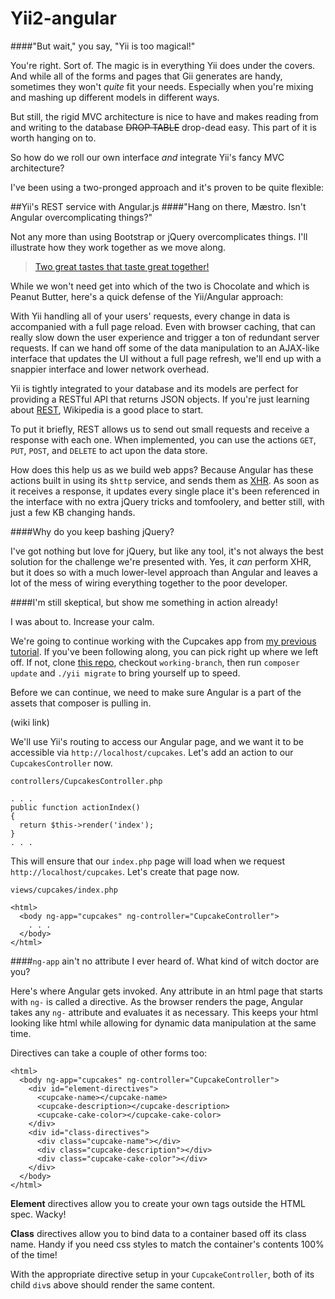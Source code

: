 # Yii2-angular
####"But wait," you say, "Yii is too magical!"

You're right. Sort of. The magic is in everything Yii does under the covers. And while all of the forms and pages that Gii generates are handy, sometimes they won't _quite_ fit your needs. Especially when you're mixing and mashing up different models in different ways.

But still, the rigid MVC architecture is nice to have and makes reading from and writing to the database ~~DROP TABLE~~ drop-dead easy. This part of it is worth hanging on to.

So how do we roll our own interface *and* integrate Yii's fancy MVC architecture?

I've been using a two-pronged approach and it's proven to be quite flexible:

##Yii's REST service with Angular.js
####"Hang on there, M&aelig;stro. Isn't Angular overcomplicating things?"

Not any more than using Bootstrap or jQuery overcomplicates things. I'll illustrate how they work together as we move along.

>[Two great tastes that taste great together!](http://youtu.be/DJLDF6qZUX0#t=5)

While we won't need get into which of the two is Chocolate and which is Peanut Butter, here's a quick defense of the Yii/Angular approach:

With Yii handling all of your users' requests, every change in data is accompanied with a full page reload. Even with browser caching, that can really slow down the user experience and trigger a ton of redundant server requests. If can we hand off some of the data manipulation to an AJAX-like interface that updates the UI without a full page refresh, we'll end up with a snappier interface and lower network overhead.

Yii is tightly integrated to your database and its models are perfect for providing a RESTful API that returns JSON objects. If you're just learning about [REST](https://en.wikipedia.org/wiki/Representational_state_transfer), Wikipedia is a good place to start.

To put it briefly, REST allows us to send out small requests and receive a response with each one. When implemented, you can use the actions `GET`, `PUT`, `POST`, and `DELETE` to act upon the data store.

How does this help us as we build web apps? Because Angular has these actions built in using its `$http` service, and sends them as [XHR](https://en.wikipedia.org/wiki/XMLHttpRequest). As soon as it receives a response, it updates every single place it's been referenced in the interface with no extra jQuery tricks and tomfoolery, and better still, with just a few KB changing hands.

####Why do you keep bashing jQuery?

I've got nothing but love for jQuery, but like any tool, it's not always the best solution for the challenge we're presented with. Yes, it *can* perform XHR, but it does so with a much lower-level approach than Angular and leaves a lot of the mess of wiring everything together to the poor developer.

####I'm still skeptical, but show me something in action already!

I was about to. Increase your calm.

We're going to continue working with the Cupcakes app from [my previous tutorial](http://vybeauregard.github.io/Yii2-Cupcakes/). If you've been following along, you can pick right up where we left off. If not, clone [this repo](https://github.com/vybeauregard/Yii2-Cupcakes.git), checkout `working-branch`, then run `composer update` and `./yii migrate` to bring yourself up to speed.

Before we can continue, we need to make sure Angular is a part of the assets that composer is pulling in.

(wiki link)

We'll use Yii's routing to access our Angular page, and we want it to be accessible via `http://localhost/cupcakes`. Let's add an action to our `CupcakesController` now.

`controllers/CupcakesController.php`
```
. . .
public function actionIndex()
{
  return $this->render('index');
}
. . .
```
This will ensure that our `index.php` page will load when we request `http://localhost/cupcakes`. Let's create that page now.

`views/cupcakes/index.php`
```
<html>
  <body ng-app="cupcakes" ng-controller="CupcakeController">
    . . .
  </body>
</html>
```
####`ng-app` ain't no attribute I ever heard of. What kind of witch doctor are you?

Here's where Angular gets invoked. Any attribute in an html page that starts with `ng-` is called a directive. As the browser renders the page, Angular takes any `ng-` attribute and evaluates it as necessary. This keeps your html looking like html while allowing for dynamic data manipulation at the same time.

Directives can take a couple of other forms too:
```
<html>
  <body ng-app="cupcakes" ng-controller="CupcakeController">
    <div id="element-directives">
      <cupcake-name></cupcake-name>
      <cupcake-description></cupcake-description>
      <cupcake-cake-color></cupcake-cake-color>
    </div>
    <div id="class-directives">
      <div class="cupcake-name"></div>
      <div class="cupcake-description"></div>
      <div class="cupcake-cake-color"></div>
    </div>
  </body>
</html>
```
**Element** directives allow you to create your own tags outside the HTML spec. Wacky!

**Class** directives allow you to bind data to a container based off its class name. Handy if you need css styles to match the container's contents 100% of the time!

With the appropriate directive setup in your `CupcakeController`, both of its child `div`s above should render the same content.
